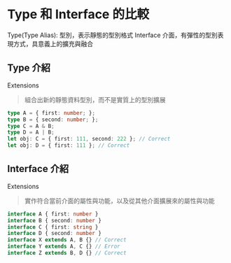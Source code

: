 # Type 和 Interface 的比較

Type(Type Alias): 型別，表示靜態的型別格式
Interface 介面，有彈性的型別表現方式，具意義上的擴充與融合

## Type 介紹

Extensions
> 組合出新的靜態資料型別，而不是實質上的型別擴展

```typescript
type A = { first: number; };
type B = { second: number; };
type C = A & B;
type D = A | B;
let obj: C = { first: 111, second: 222 }; // Correct
let obj: D = { first: 111 }; // Correct
```

## Interface 介紹

Extensions
> 實作符合當前介面的屬性與功能，以及從其他介面擴展來的屬性與功能

```typescript
interface A { first: number }
interface B { second: number }
interface C { first: string }
interface D { second: number }
interface X extends A, B {} // Correct
interface Y extends A, C {} // Error
interface Z extends B, D {} // Correct
```
